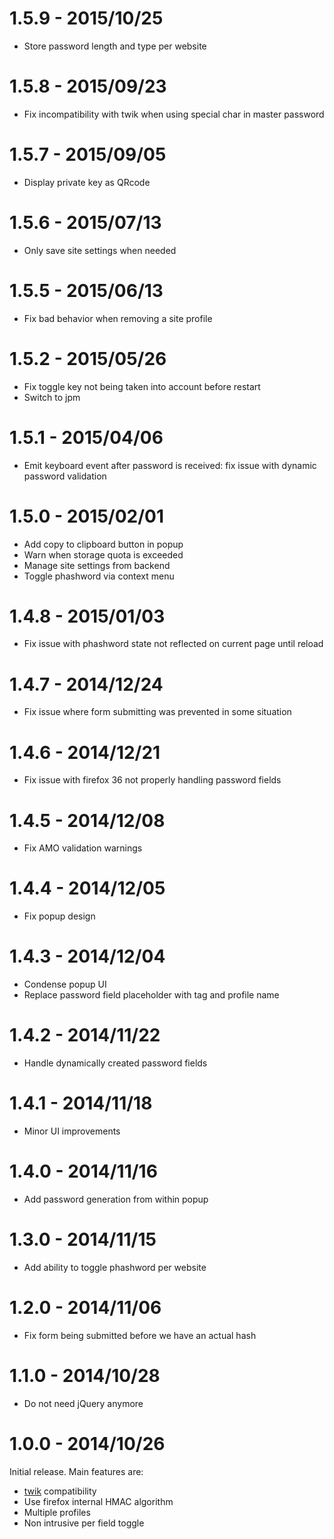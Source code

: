 # 1.5.9 - 2015/10/25

* Store password length and type per website

# 1.5.8 - 2015/09/23

* Fix incompatibility with twik when using special char in master password

# 1.5.7 - 2015/09/05

* Display private key as QRcode

# 1.5.6 - 2015/07/13

* Only save site settings when needed

# 1.5.5 - 2015/06/13

* Fix bad behavior when removing a site profile

# 1.5.2 - 2015/05/26

* Fix toggle key not being taken into account before restart
* Switch to jpm

# 1.5.1 - 2015/04/06

* Emit keyboard event after password is received: fix issue with dynamic password validation

# 1.5.0 - 2015/02/01

* Add copy to clipboard button in popup
* Warn when storage quota is exceeded
* Manage site settings from backend
* Toggle phashword via context menu

# 1.4.8 - 2015/01/03

* Fix issue with phashword state not reflected on current page until reload

# 1.4.7 - 2014/12/24

* Fix issue where form submitting was prevented in some situation

# 1.4.6 - 2014/12/21

* Fix issue with firefox 36 not properly handling password fields

# 1.4.5 - 2014/12/08

* Fix AMO validation warnings

# 1.4.4 - 2014/12/05

* Fix popup design

# 1.4.3 - 2014/12/04

* Condense popup UI
* Replace password field placeholder with tag and profile name

# 1.4.2 - 2014/11/22

* Handle dynamically created password fields

# 1.4.1 - 2014/11/18

* Minor UI improvements

# 1.4.0 - 2014/11/16

* Add password generation from within popup

# 1.3.0 - 2014/11/15

* Add ability to toggle phashword per website

# 1.2.0 - 2014/11/06

* Fix form being submitted before we have an actual hash

# 1.1.0 - 2014/10/28

* Do not need jQuery anymore

# 1.0.0 - 2014/10/26

Initial release. Main features are:

* [twik](https://github.com/gustavomondron/twik) compatibility
* Use firefox internal HMAC algorithm
* Multiple profiles
* Non intrusive per field toggle
